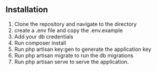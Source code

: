  ## Installation
1. Clone the repository and navigate to the directory
2. create a .env file and copy the .env.example
3. Add your db credentials 
4. Run composer install 
5. Run php artisan key:gen to generate the application key
6. Run php artisan migrate to run the db migrations
7. Run php artisan serve to serve the application.